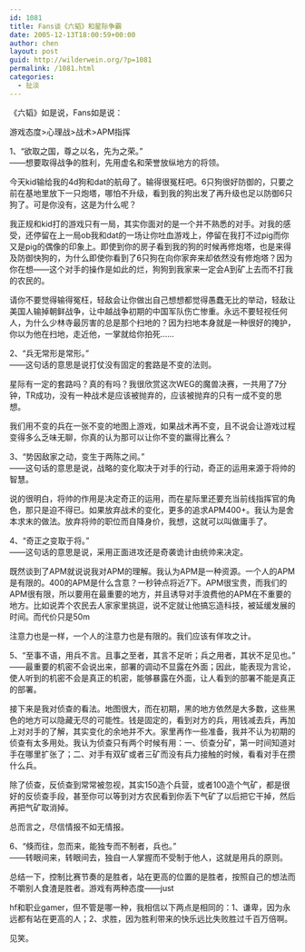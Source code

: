 ```yaml
---
id: 1081
title: Fans谈《六韬》和星际争霸
date: 2005-12-13T18:00:59+00:00
author: chen
layout: post
guid: http://wilderwein.org/?p=1081
permalink: /1081.html
categories:
  - 扯淡
---
```

《六韬》如是说，Fans如是说：

游戏态度>心理战>战术>APM指挥

1、&#8220;欲取之国，尊之以名，先为之荣。&#8221;  
——想要取得战争的胜利，先用虚名和荣誉放纵地方的将领。

今天kid输给我的4d狗和dat的航母了。输得很冤枉吧。6只狗很好防御的，只要之前在基地里放下一只炮塔，哪怕不升级，看到我的狗出发了再升级也足以防御6只狗了。可是你没有，这是为什么呢？

我正规和kid打的游戏只有一局，其实你面对的是一个并不熟悉的对手。对我的感受，还停留在上一局ob我和dat的一场让你吐血游戏上，停留在我打不过pig而你又是pig的偶像的印象上。即使到你的房子看到我的狗的时候再修炮塔，也是来得及防御快狗的，为什么即使你看到了6只狗在向你家奔来却依然没有修炮塔？因为你在想——这个对手的操作是如此的烂，狗狗到我家来一定会A到矿上去而不打我的农民的。

请你不要觉得输得冤枉，轻敌会让你做出自己想想都觉得愚蠢无比的举动，轻敌让美国人输掉朝鲜战争，让中越战争初期的中国军队伤亡惨重。永远不要轻视任何人，为什么少林寺最厉害的总是那个扫地的？因为扫地本身就是一种很好的掩护，你以为他在扫地，走近他，一掌就给你拍死&#8230;&#8230;

2、&#8220;兵无常形是常形。&#8221;  
——这句话的意思是说打仗没有固定的套路是不变的法则。

星际有一定的套路吗？真的有吗？我很欣赏这次WEG的魔兽决赛，一共用了7分钟，TR成功，没有一种战术是应该被抛弃的，应该被抛弃的只有一成不变的思想。

我们用不变的兵在一张不变的地图上游戏，如果战术再不变，且不说会让游戏过程变得多么乏味无聊，你真的认为那可以让你不变的赢得比赛么？

3、&#8220;势因敌家之动，变生于两陈之间。&#8221;  
——这句话的意思是说，战略的变化取决于对手的行动，奇正的运用来源于将帅的智慧。

说的很明白，将帅的作用是决定奇正的运用，而在星际里还要充当前线指挥官的角色，那只是迫不得已。如果放弃战术的变化，更多的追求APM400+。我认为是舍本求末的做法。放弃将帅的职位而自降身价，我想，这就可以叫做庸手了。

4、&#8220;奇正之变取于将。&#8221;  
——这句话的意思是说，采用正面进攻还是奇袭诡计由统帅来决定。

既然谈到了APM就说说我对APM的理解。我认为APM是一种资源。一个人的APM是有限的。400的APM是什么含意？一秒钟点将近7下。APM很宝贵，而我们的APM很有限，所以要用在最重要的地方，并且诱导对手浪费他的APM在不重要的地方。比如说弄个农民去人家家里挑逗，说不定就让他搞忘造科技，被延缓发展的时间。而代价只是50m

注意力也是一样，一个人的注意力也是有限的。我们应该有佯攻之计。

5、&#8220;至事不语，用兵不言。且事之至者，其言不足听；兵之用者，其状不足见也。&#8221;  
——最重要的机密不会说出来，部署的调动不显露在外面；因此，能表现为言论，使人听到的机密不会是真正的机密，能够暴露在外面，让人看到的部署不能是真正的部署。

接下来是我对侦查的看法。地图很大，而在初期，黑的地方依然是大多数，这些黑色的地方可以隐藏无尽的可能性。钱是固定的，看到对方的兵，用钱减去兵，再加上对对手的了解，其实变化的余地并不大。家里再作一些准备，我并不认为初期的侦查有太多用处。我认为侦查只有两个时候有用：一、侦查分矿，第一时间知道对手在哪里扩张了；二、对手有双矿或者三矿而没有兵力接触的时候，看看对手在攒什么兵。

除了侦查，反侦查到常常被忽视，其实150造个兵营，或者100造个气矿，都是很好的反侦查手段，甚至你可以等到对方农民看到你丢下气矿了以后把它干掉，然后再把气矿取消掉。

总而言之，尽信情报不如无情报。

6、&#8220;倏而往，忽而来，能独专而不制者，兵也。&#8221;  
——转眼间来，转眼间去，独自一人掌握而不受制于他人，这就是用兵的原则。

总结一下，控制比赛节奏的是胜者，站在更高的位置的是胜者，按照自己的想法而不嚼别人食渣是胜者。游戏有两种态度——just
  
hf和职业gamer，但不管是哪一种，我相信以下两点是相同的：1、谦卑，因为永远都有站在更高的人；2、求胜，因为胜利带来的快乐远比失败胜过千百万倍啊。

见笑。
